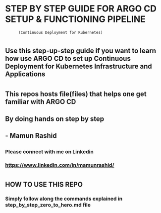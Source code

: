 #
#
#     STEP BY STEP GUIDE FOR ARGO CD SETUP & FUNCTIONING PIPELINE
          (Continuous Deployment for Kubernetes)
#

#

##    Use this step-up-step guide if you want to learn how use ARGO CD to set up Continuous Deployment for Kubernetes Infrastructure and Applications
##
#


##   This repos hosts file(files) that helps one get familiar with ARGO CD 
##     By doing hands on step by step
##
##   - Mamun Rashid
##   
###  Please connect with me on Linkedin
### https://www.linkedin.com/in/mamunrashid/
#

#


## HOW TO USE THIS REPO
###
### Simply follow along the commands explained in  step_by_step_zero_to_hero.md file
#







